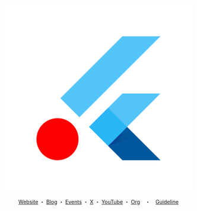 <div align="center">

<img src="../assets/cover.png" alt="">

[Website](https://flutterkaigi.jp/) ・ [Blog](https://medium.com/flutterkaigi) ・ [Events](https://flutterkaigi.connpass.com/) ・ [X](https://x.com/FlutterKaigi) ・ [YouTube](https://www.youtube.com/@flutterkaigi) ・ [Org](https://association.flutterkaigi.jp/)　・　[Guideline](https://docs.flutterkaigi.jp/)

</div>

